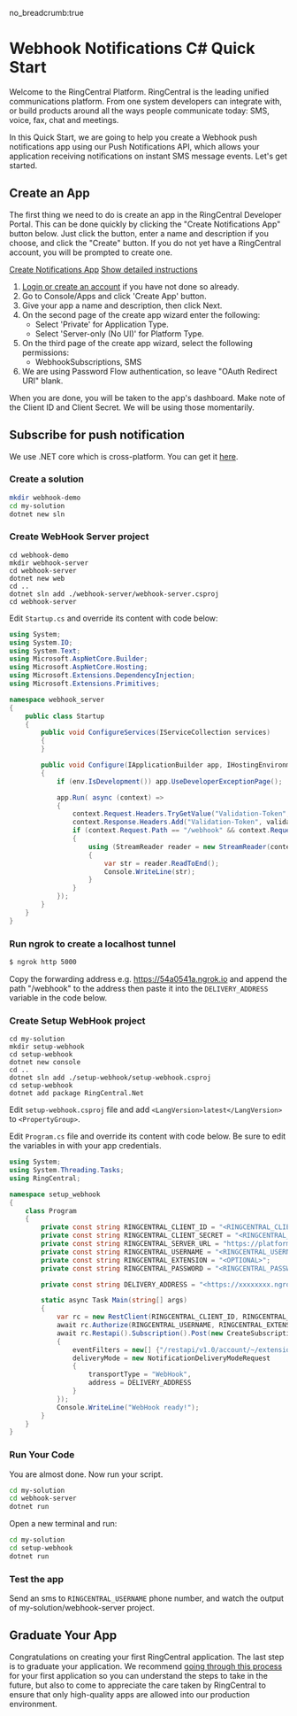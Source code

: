 no_breadcrumb:true

# Webhook Notifications C# Quick Start

Welcome to the RingCentral Platform. RingCentral is the leading unified communications platform. From one system developers can integrate with, or build products around all the ways people communicate today: SMS, voice, fax, chat and meetings.

In this Quick Start, we are going to help you create a Webhook push notifications app using our Push Notifications API, which allows your application receiving notifications on instant SMS message events. Let's get started.

## Create an App

The first thing we need to do is create an app in the RingCentral Developer Portal. This can be done quickly by clicking the "Create Notifications App" button below. Just click the button, enter a name and description if you choose, and click the "Create" button. If you do not yet have a RingCentral account, you will be prompted to create one.

<a target="_new" href="https://developer.ringcentral.com/new-app?name=Webhook+Notifications+Quick+Start+App&desc=A+simple+app+to+demo+creating+an+SMS+Notification+RingCentral&public=false&type=ServerOther&carriers=7710,7310,3420&permissions=SubscriptionWebhook,SMS&redirectUri=" class="btn btn-primary">Create Notifications App</a>
<a class="btn-link btn-collapse" data-toggle="collapse" href="#create-app-instructions" role="button" aria-expanded="false" aria-controls="create-app-instructions">Show detailed instructions</a>

<div class="collapse" id="create-app-instructions">
<ol>
<li><a href="https://developer.ringcentral.com/login.html#/">Login or create an account</a> if you have not done so already.</li>
<li>Go to Console/Apps and click 'Create App' button.</li>
<li>Give your app a name and description, then click Next.</li>
<li>On the second page of the create app wizard enter the following:
  <ul>
  <li>Select 'Private' for Application Type.</li>
  <li>Select 'Server-only (No UI)' for Platform Type.</li>
  </ul>
  </li>
<li>On the third page of the create app wizard, select the following permissions:
  <ul>
    <li>WebhookSubscriptions, SMS</li>
  </ul>
  </li>
<li>We are using Password Flow authentication, so leave "OAuth Redirect URI" blank.</li>
</ol>
</div>

When you are done, you will be taken to the app's dashboard. Make note of the Client ID and Client Secret. We will be using those momentarily.

## Subscribe for push notification

We use .NET core which is cross-platform. You can get it [here](https://dotnet.microsoft.com/download).

### Create a solution

```bash
mkdir webhook-demo
cd my-solution
dotnet new sln
```

### Create WebHook Server project

```
cd webhook-demo
mkdir webhook-server
cd webhook-server
dotnet new web
cd ..
dotnet sln add ./webhook-server/webhook-server.csproj
cd webhook-server
```

Edit `Startup.cs` and override its content with code below:

```c#
using System;
using System.IO;
using System.Text;
using Microsoft.AspNetCore.Builder;
using Microsoft.AspNetCore.Hosting;
using Microsoft.Extensions.DependencyInjection;
using Microsoft.Extensions.Primitives;

namespace webhook_server
{
    public class Startup
    {
        public void ConfigureServices(IServiceCollection services)
        {
        }

        public void Configure(IApplicationBuilder app, IHostingEnvironment env)
        {
            if (env.IsDevelopment()) app.UseDeveloperExceptionPage();

            app.Run( async (context) =>
            {
                context.Request.Headers.TryGetValue("Validation-Token", out StringValues validationToken);
                context.Response.Headers.Add("Validation-Token", validationToken);
                if (context.Request.Path == "/webhook" && context.Request.Method == "POST")
                {
                    using (StreamReader reader = new StreamReader(context.Request.Body, Encoding.UTF8))
                    {
                        var str = reader.ReadToEnd();
                        Console.WriteLine(str);
                    }
                }
            });
        }
    }
}
```

### Run ngrok to create a localhost tunnel

```bash
$ ngrok http 5000
```

Copy the forwarding address e.g. https://54a0541a.ngrok.io and append the path "/webhook" to the address then paste it into the `DELIVERY_ADDRESS` variable in the code below.

### Create Setup WebHook project

```
cd my-solution
mkdir setup-webhook
cd setup-webhook
dotnet new console
cd ..
dotnet sln add ./setup-webhook/setup-webhook.csproj
cd setup-webhook
dotnet add package RingCentral.Net
```

Edit `setup-webhook.csproj` file and add `<LangVersion>latest</LangVersion>` to `<PropertyGroup>`.

Edit `Program.cs` file and override its content with code below. Be sure to edit the variables in <ALL CAPS> with your app credentials.


```c#
using System;
using System.Threading.Tasks;
using RingCentral;

namespace setup_webhook
{
    class Program
    {
        private const string RINGCENTRAL_CLIENT_ID = "<RINGCENTRAL_CLIENT_ID>";
        private const string RINGCENTRAL_CLIENT_SECRET = "<RINGCENTRAL_CLIENT_SECRET>";
        private const string RINGCENTRAL_SERVER_URL = "https://platform.devtest.ringcentral.com";
        private const string RINGCENTRAL_USERNAME = "<RINGCENTRAL_USERNAME>";
        private const string RINGCENTRAL_EXTENSION = "<OPTIONAL>";
        private const string RINGCENTRAL_PASSWORD = "<RINGCENTRAL_PASSWORD>";

        private const string DELIVERY_ADDRESS = "<https://xxxxxxxx.ngrok.io/webhook>"";

        static async Task Main(string[] args)
        {
            var rc = new RestClient(RINGCENTRAL_CLIENT_ID, RINGCENTRAL_CLIENT_SECRET, RINGCENTRAL_SERVER_URL);
            await rc.Authorize(RINGCENTRAL_USERNAME, RINGCENTRAL_EXTENSION, RINGCENTRAL_PASSWORD);
            await rc.Restapi().Subscription().Post(new CreateSubscriptionRequest
            {
                eventFilters = new[] {"/restapi/v1.0/account/~/extension/~/message-store/instant?type=SMS"},
                deliveryMode = new NotificationDeliveryModeRequest
                {
                    transportType = "WebHook",
                    address = DELIVERY_ADDRESS
                }
            });
            Console.WriteLine("WebHook ready!");
        }
    }
}
```

### Run Your Code

You are almost done. Now run your script.

```bash
cd my-solution
cd webhook-server
dotnet run
```

Open a new terminal and run:

```bash
cd my-solution
cd setup-webhook
dotnet run
```


### Test the app

Send an sms to `RINGCENTRAL_USERNAME` phone number, and watch the output of my-solution/webhook-server project.

## Graduate Your App

Congratulations on creating your first RingCentral application. The last step is to graduate your application. We recommend [going through this process](../../../basics/production) for your first application so you can understand the steps to take in the future, but also to come to appreciate the care taken by RingCentral to ensure that only high-quality apps are allowed into our production environment.
